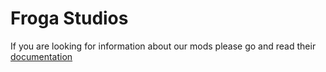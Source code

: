 # Froga Studios
If you are looking for information about our mods please go and read their [documentation](/docs/index.md)
